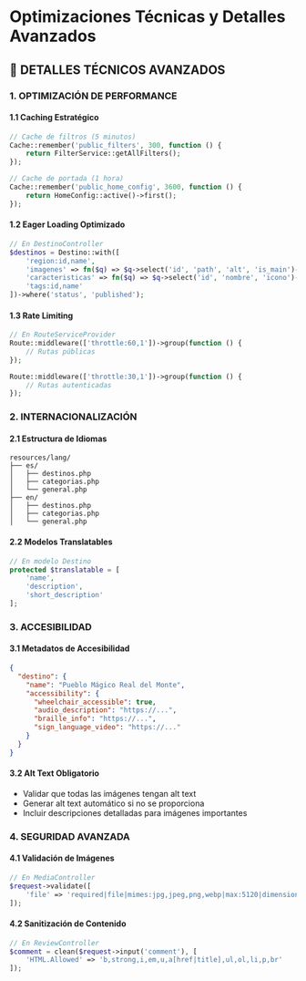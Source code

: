 # Optimizaciones Técnicas y Detalles Avanzados

## 🔐 DETALLES TÉCNICOS AVANZADOS

### 1. OPTIMIZACIÓN DE PERFORMANCE

#### 1.1 Caching Estratégico
```php
// Cache de filtros (5 minutos)
Cache::remember('public_filters', 300, function () {
    return FilterService::getAllFilters();
});

// Cache de portada (1 hora)
Cache::remember('public_home_config', 3600, function () {
    return HomeConfig::active()->first();
});
```

#### 1.2 Eager Loading Optimizado
```php
// En DestinoController
$destinos = Destino::with([
    'region:id,name',
    'imagenes' => fn($q) => $q->select('id', 'path', 'alt', 'is_main')->main(),
    'caracteristicas' => fn($q) => $q->select('id', 'nombre', 'icono')->activas(),
    'tags:id,name'
])->where('status', 'published');
```

#### 1.3 Rate Limiting
```php
// En RouteServiceProvider
Route::middleware(['throttle:60,1'])->group(function () {
    // Rutas públicas
});

Route::middleware(['throttle:30,1'])->group(function () {
    // Rutas autenticadas
});
```

### 2. INTERNACIONALIZACIÓN

#### 2.1 Estructura de Idiomas
```
resources/lang/
├── es/
│   ├── destinos.php
│   ├── categorias.php
│   └── general.php
├── en/
│   ├── destinos.php
│   ├── categorias.php
│   └── general.php
```

#### 2.2 Modelos Translatables
```php
// En modelo Destino
protected $translatable = [
    'name',
    'description',
    'short_description'
];
```

### 3. ACCESIBILIDAD

#### 3.1 Metadatos de Accesibilidad
```json
{
  "destino": {
    "name": "Pueblo Mágico Real del Monte",
    "accessibility": {
      "wheelchair_accessible": true,
      "audio_description": "https://...",
      "braille_info": "https://...",
      "sign_language_video": "https://..."
    }
  }
}
```

#### 3.2 Alt Text Obligatorio
- Validar que todas las imágenes tengan alt text
- Generar alt text automático si no se proporciona
- Incluir descripciones detalladas para imágenes importantes

### 4. SEGURIDAD AVANZADA

#### 4.1 Validación de Imágenes
```php
// En MediaController
$request->validate([
    'file' => 'required|file|mimes:jpg,jpeg,png,webp|max:5120|dimensions:min_width=300,min_height=200',
]);
```

#### 4.2 Sanitización de Contenido
```php
// En ReviewController
$comment = clean($request->input('comment'), [
    'HTML.Allowed' => 'b,strong,i,em,u,a[href|title],ul,ol,li,p,br'
]);
``` 
